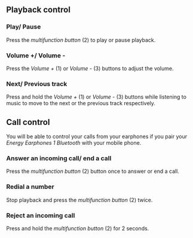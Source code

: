 ## Playback control

### Play/ Pause
Press the *multifunction button* (2) to play or pause playback.

### Volume +/ Volume -
Press the *Volume +* (1) or *Volume -* (3) buttons to adjust the volume. 

### Next/ Previous track
Press and hold the *Volume +* (1) or *Volume -* (3) buttons while listening to music to move to the next or the previous track respectively. 

## Call control
You will be able to control your calls from your earphones if you pair your *Energy Earphones 1 Bluetooth* with your mobile phone.

### Answer an incoming call/ end a call
Press the *multifunction button* (2) button once to answer or end a call.

### Redial a number
Stop playback and press the *multifunction button* (2) twice.

### Reject an incoming call
Press and hold the *multifunction button* (2) for 2 seconds.
